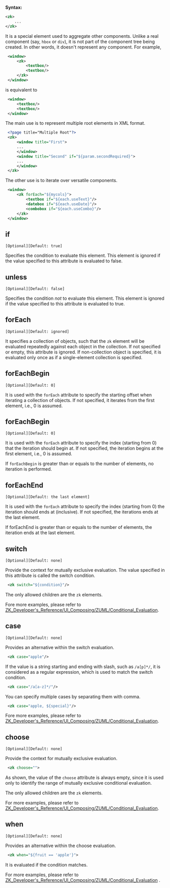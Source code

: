 **Syntax:**

```xml
<zk>
    ...
</zk>
```

It is a special element used to aggregate other components. Unlike a
real component (say, `hbox` or `div`), it is not part of the component
tree being created. In other words, it doesn't represent any component.
For example,

``` xml
 <window>
     <zk>
         <textbox/>
         <textbox/>
     </zk>
 </window>
```

is equivalent to

``` xml
 <window>
     <textbox/>
     <textbox/>
 </window>
```

The main use is to represent multiple root elements in XML format.

``` xml
 <?page title="Multiple Root"?>
 <zk>
     <window title="First">
     ...
     </window>
     <window title="Second" if="${param.secondRequired}">
     ...
     </window>
 </zk>
```

The other use is to iterate over versatile components.

``` xml
 <window>
     <zk forEach="${mycols}">
         <textbox if="${each.useText}"/>
         <datebox if="${each.useDate}"/>
         <combobox if="${each.useCombo}"/>
     </zk>
 </window>
```

## if

`[Optional][Default: true]`

Specifies the condition to evaluate this element. This element is
ignored if the value specified to this attribute is evaluated to false.

## unless

`[Optional][Default: false]`

Specifies the condition *not* to evaluate this element. This element is
ignored if the value specified to this attribute is evaluated to true.

## forEach

`[Optional][Default: ignored]`

It specifies a collection of objects, such that the `zk` element will be
evaluated repeatedly against each object in the collection. If not
specified or empty, this attribute is ignored. If non-collection object
is specified, it is evaluated only once as if a single-element
collection is specified.

## forEachBegin

`[Optional][Default: 0]`

It is used with the `forEach` attribute to specify the starting offset
when iterating a collection of objects. If not specified, it iterates
from the first element, i.e., 0 is assumed.

## forEachBegin

`[Optional][Default: 0]`

It is used with the `forEach` attribute to specify the index (starting
from 0) that the iteration should begin at. If not specified, the
iteration begins at the first element, i.e., 0 is assumed.

If `forEachBegin` is greater than or equals to the number of elements,
no iteration is performed.

## forEachEnd

`[Optional][Default: the last element]`

It is used with the `forEach` attribute to specify the index (starting
from 0) the iteration should ends at (inclusive). If not specified, the
iterations ends at the last element.

If forEachEnd is greater than or equals to the number of elements, the
iteration ends at the last element.

## switch

`[Optional][Default: none]`

Provide the context for mutually exclusive evaluation. The value
specified in this attribute is called the switch condition.

``` xml
 <zk switch="${condition}"/>
```

The only allowed children are the `zk` elements.

Fore more examples, please refer to [ZK_Developer's_Reference/UI_Composing/ZUML/Conditional_Evaluation](/zk_dev_ref/ui_composing/conditional_evaluation).

## case

`[Optional][Default: none]`

Provides an alternative within the switch evaluation.

``` xml
 <zk case="apple"/>
```

If the value is a string starting and ending with slash, such as
`/a[p]*/`, it is considered as a regular expression, which is used to
match the switch condition.

``` xml
 <zk case="/a[a-z]*/"/>
```

You can specify multiple cases by separating them with comma.

``` xml
 <zk case="apple, ${special}"/>
```

Fore more examples, please refer to [ZK_Developer's_Reference/UI_Composing/ZUML/Conditional_Evaluation](/zk_dev_ref/ui_composing/conditional_evaluation).

## choose

`[Optional][Default: none]`

Provide the context for mutually exclusive evaluation.

``` xml
 <zk choose="">
```

As shown, the value of the `choose` attribute is always empty, since it
is used only to identify the range of mutually exclusive conditional
evaluation.

The only allowed children are the `zk` elements.

For more examples, please refer to [ZK_Developer's_Reference/UI_Composing/ZUML/Conditional_Evaluation](/zk_dev_ref/ui_composing/conditional_evaluation).

## when

`[Optional][Default: none]`

Provides an alternative within the choose evaluation.

``` xml
 <zk when="${fruit == 'apple'}">
```

It is evaluated if the condition matches.

For more examples, please refer to [ZK_Developer's_Reference/UI_Composing/ZUML/Conditional_Evaluation](/zk_dev_ref/ui_composing/conditional_evaluation)
.
